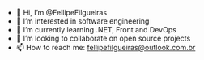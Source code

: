 - 👋 Hi, I’m @FellipeFilgueiras
- 👀 I’m interested in software engineering
- 🌱 I’m currently learning .NET, Front and DevOps
- 💞️ I’m looking to collaborate on open source projects
- 📫 How to reach me: fellipefilgueiras@outlook.com.br

<!---
FellipeFilgueiras/FellipeFilgueiras is a ✨ special ✨ repository because its `README.md` (this file) appears on your GitHub profile.
You can click the Preview link to take a look at your changes.
--->
